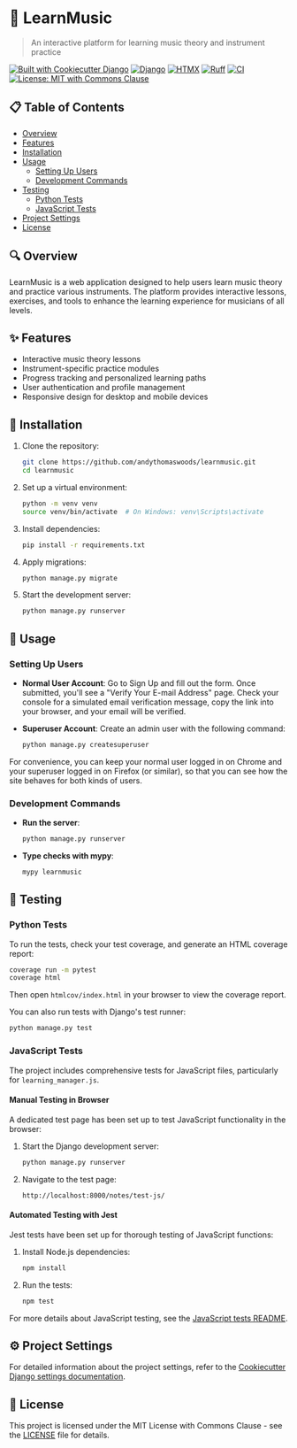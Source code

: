 # 🎵 LearnMusic

> An interactive platform for learning music theory and instrument practice

[![Built with Cookiecutter Django](https://img.shields.io/badge/built%20with-Cookiecutter%20Django-ff69b4.svg?logo=cookiecutter)](https://github.com/cookiecutter/cookiecutter-django/)
[![Django](https://img.shields.io/badge/Django-092E20?logo=django&logoColor=white)](https://www.djangoproject.com/)
[![HTMX](https://img.shields.io/badge/HTMX-3366CC?logo=htmx&logoColor=white)](https://htmx.org/)
[![Ruff](https://img.shields.io/endpoint?url=https://raw.githubusercontent.com/astral-sh/ruff/main/assets/badge/v2.json)](https://github.com/astral-sh/ruff)
[![CI](https://github.com/andytwoods/learnmusic/actions/workflows/ci.yml/badge.svg)](https://github.com/andytwoods/learnmusic/actions/workflows/ci.yml)
[![License: MIT with Commons Clause](https://img.shields.io/badge/License-MIT%20with%20Commons%20Clause-blue.svg)](https://github.com/andythomaswoods/learnmusic/blob/main/LICENSE)

## 📋 Table of Contents

- [Overview](#overview)
- [Features](#features)
- [Installation](#installation)
- [Usage](#usage)
  - [Setting Up Users](#setting-up-users)
  - [Development Commands](#development-commands)
- [Testing](#testing)
  - [Python Tests](#python-tests)
  - [JavaScript Tests](#javascript-tests)
- [Project Settings](#project-settings)
- [License](#license)

## 🔍 Overview

LearnMusic is a web application designed to help users learn music theory and practice various instruments. The platform provides interactive lessons, exercises, and tools to enhance the learning experience for musicians of all levels.

## ✨ Features

- Interactive music theory lessons
- Instrument-specific practice modules
- Progress tracking and personalized learning paths
- User authentication and profile management
- Responsive design for desktop and mobile devices

## 🚀 Installation

1. Clone the repository:
   ```bash
   git clone https://github.com/andythomaswoods/learnmusic.git
   cd learnmusic
   ```

2. Set up a virtual environment:
   ```bash
   python -m venv venv
   source venv/bin/activate  # On Windows: venv\Scripts\activate
   ```

3. Install dependencies:
   ```bash
   pip install -r requirements.txt
   ```

4. Apply migrations:
   ```bash
   python manage.py migrate
   ```

5. Start the development server:
   ```bash
   python manage.py runserver
   ```

## 🔧 Usage

### Setting Up Users

- **Normal User Account**: Go to Sign Up and fill out the form. Once submitted, you'll see a "Verify Your E-mail Address" page. Check your console for a simulated email verification message, copy the link into your browser, and your email will be verified.

- **Superuser Account**: Create an admin user with the following command:
  ```bash
  python manage.py createsuperuser
  ```

For convenience, you can keep your normal user logged in on Chrome and your superuser logged in on Firefox (or similar), so that you can see how the site behaves for both kinds of users.

### Development Commands

- **Run the server**:
  ```bash
  python manage.py runserver
  ```

- **Type checks with mypy**:
  ```bash
  mypy learnmusic
  ```

## 🧪 Testing

### Python Tests

To run the tests, check your test coverage, and generate an HTML coverage report:

```bash
coverage run -m pytest
coverage html
```

Then open `htmlcov/index.html` in your browser to view the coverage report.

You can also run tests with Django's test runner:

```bash
python manage.py test
```

### JavaScript Tests

The project includes comprehensive tests for JavaScript files, particularly for `learning_manager.js`.

#### Manual Testing in Browser

A dedicated test page has been set up to test JavaScript functionality in the browser:

1. Start the Django development server:
   ```bash
   python manage.py runserver
   ```

2. Navigate to the test page:
   ```
   http://localhost:8000/notes/test-js/
   ```

#### Automated Testing with Jest

Jest tests have been set up for thorough testing of JavaScript functions:

1. Install Node.js dependencies:
   ```bash
   npm install
   ```

2. Run the tests:
   ```bash
   npm test
   ```

For more details about JavaScript testing, see the [JavaScript tests README](learnmusic/static/js/tests/README.md).

## ⚙️ Project Settings

For detailed information about the project settings, refer to the [Cookiecutter Django settings documentation](https://cookiecutter-django.readthedocs.io/en/latest/1-getting-started/settings.html).

## 📄 License

This project is licensed under the MIT License with Commons Clause - see the [LICENSE](LICENSE) file for details.
